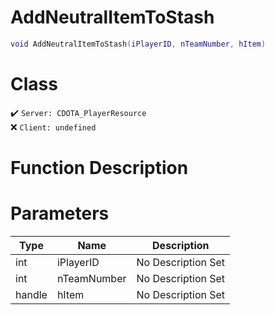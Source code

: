 # AddNeutralItemToStash
```lua
void AddNeutralItemToStash(iPlayerID, nTeamNumber, hItem)
```
# Class
✔️ `Server: CDOTA_PlayerResource`  
❌ `Client: undefined`  

# Function Description

# Parameters
Type|Name|Description
--|--|--
int|iPlayerID|No Description Set
int|nTeamNumber|No Description Set
handle|hItem|No Description Set
